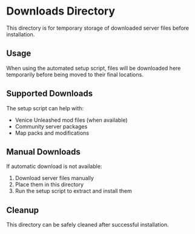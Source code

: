 # Downloads Directory

This directory is for temporary storage of downloaded server files before installation.

## Usage

When using the automated setup script, files will be downloaded here temporarily before being moved to their final locations.

## Supported Downloads

The setup script can help with:
- Venice Unleashed mod files (when available)
- Community server packages
- Map packs and modifications

## Manual Downloads

If automatic download is not available:
1. Download server files manually
2. Place them in this directory 
3. Run the setup script to extract and install them

## Cleanup

This directory can be safely cleaned after successful installation.